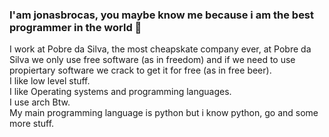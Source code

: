 ### I'am jonasbrocas, you maybe know me because i am the best programmer in the world 👋
I work at Pobre da Silva, the most cheapskate company ever, at Pobre da Silva we only use free software (as in freedom) and if we need to use propiertary software we crack to get it for free (as in free beer).  
I like low level stuff.  
I like Operating systems and programming languages.  
I use arch Btw.  
My main programming language is python but i know python, go and some more stuff.  

<!--
**jonasbrocas007/jonasbrocas007** is a ✨ _special_ ✨ repository because its `README.md` (this file) appears on your GitHub profile.

Here are some ideas to get you started:

- 🔭 I’m currently working on ...
- 🌱 I’m currently learning ...
- 👯 I’m looking to collaborate on ...
- 🤔 I’m looking for help with ...
- 💬 Ask me about ...
- 📫 How to reach me: ...
- 😄 Pronouns: ...
- ⚡ Fun fact: ...
-->
